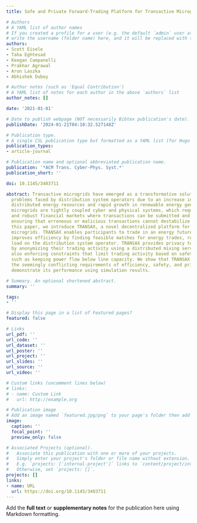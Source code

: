 ```yaml
---
title: Safe and Private Forward-Trading Platform for Transactive Microgrids

# Authors
# A YAML list of author names
# If you created a profile for a user (e.g. the default `admin` user at `content/authors/admin/`), 
# write the username (folder name) here, and it will be replaced with their full name and linked to their profile.
authors:
- Scott Eisele
- Taha Eghtesad
- Keegan Campanelli
- Prakhar Agrawal
- Aron Laszka
- Abhishek Dubey

# Author notes (such as 'Equal Contribution')
# A YAML list of notes for each author in the above `authors` list
author_notes: []

date: '2021-01-01'

# Date to publish webpage (NOT necessarily Bibtex publication's date).
publishDate: '2024-01-21T04:10:32.527148Z'

# Publication type.
# A single CSL publication type but formatted as a YAML list (for Hugo requirements).
publication_types:
- article-journal

# Publication name and optional abbreviated publication name.
publication: '*ACM Trans. Cyber-Phys. Syst.*'
publication_short: ''

doi: 10.1145/3403711

abstract: Transactive microgrids have emerged as a transformative solution for the
  problems faced by distribution system operators due to an increase in the use of
  distributed energy resources and rapid growth in renewable energy generation. Transactive
  microgrids are tightly coupled cyber and physical systems, which require resilient
  and robust financial markets where transactions can be submitted and cleared, while
  ensuring that erroneous or malicious transactions cannot destabilize the grid. In
  this paper, we introduce TRANSAX, a novel decentralized platform for transactive
  microgrids. TRANSAX enables participants to trade in an energy futures market, which
  improves efficiency by finding feasible matches for energy trades, reducing the
  load on the distribution system operator. TRANSAX provides privacy to participants
  by anonymizing their trading activity using a distributed mixing service, while
  also enforcing constraints that limit trading activity based on safety requirements,
  such as keeping power flow below line capacity. We show that TRANSAX can satisfy
  the seemingly conflicting requirements of efficiency, safety, and privacy, and we
  demonstrate its performance using simulation results.

# Summary. An optional shortened abstract.
summary: ''

tags:
- ''

# Display this page in a list of Featured pages?
featured: false

# Links
url_pdf: ''
url_code: ''
url_dataset: ''
url_poster: ''
url_project: ''
url_slides: ''
url_source: ''
url_video: ''

# Custom links (uncomment lines below)
# links:
# - name: Custom Link
#   url: http://example.org

# Publication image
# Add an image named `featured.jpg/png` to your page's folder then add a caption below.
image:
  caption: ''
  focal_point: ''
  preview_only: false

# Associated Projects (optional).
#   Associate this publication with one or more of your projects.
#   Simply enter your project's folder or file name without extension.
#   E.g. `projects: ['internal-project']` links to `content/project/internal-project/index.md`.
#   Otherwise, set `projects: []`.
projects: []
links:
- name: URL
  url: https://doi.org/10.1145/3403711
---
```


Add the **full text** or **supplementary notes** for the publication here using Markdown formatting.
